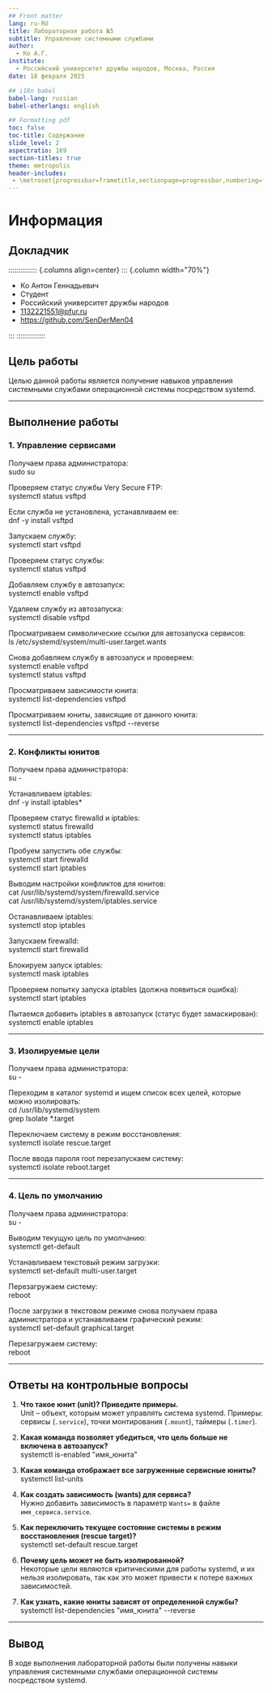 ```yaml
---
## Front matter
lang: ru-RU
title: Лабораторная работа №5
subtitle: Управление системными службами
author:
  - Ко А.Г.
institute:
  - Российский университет дружбы народов, Москва, Россия
date: 18 февраля 2025

## i18n babel
babel-lang: russian
babel-otherlangs: english

## Formatting pdf
toc: false
toc-title: Содержание
slide_level: 2
aspectratio: 169
section-titles: true
theme: metropolis
header-includes:
 - \metroset{progressbar=frametitle,sectionpage=progressbar,numbering=fraction}
---
```


# Информация

## Докладчик

:::::::::::::: {.columns align=center}
::: {.column width="70%"}

  * Ко Антон Геннадьевич
  * Студент
  * Российский университет дружбы народов
  * [1132221551@pfur.ru](mailto:1132221551@pfur.ru)
  * <https://github.com/SenDerMen04>

:::
::::::::::::::

## **Цель работы**  

Целью данной работы является получение навыков управления системными службами операционной системы посредством systemd.

---

## **Выполнение работы**  

### **1. Управление сервисами**  
Получаем права администратора:  
sudo su  

Проверяем статус службы Very Secure FTP:  
systemctl status vsftpd  

Если служба не установлена, устанавливаем ее:  
dnf -y install vsftpd  

Запускаем службу:  
systemctl start vsftpd  

Проверяем статус службы:  
systemctl status vsftpd  

Добавляем службу в автозапуск:  
systemctl enable vsftpd  

Удаляем службу из автозапуска:  
systemctl disable vsftpd  

Просматриваем символические ссылки для автозапуска сервисов:  
ls /etc/systemd/system/multi-user.target.wants  

Снова добавляем службу в автозапуск и проверяем:  
systemctl enable vsftpd  
systemctl status vsftpd  

Просматриваем зависимости юнита:  
systemctl list-dependencies vsftpd  

Просматриваем юниты, зависящие от данного юнита:  
systemctl list-dependencies vsftpd --reverse  

---

### **2. Конфликты юнитов**  
Получаем права администратора:  
su -  

Устанавливаем iptables:  
dnf -y install iptables\*  

Проверяем статус firewalld и iptables:  
systemctl status firewalld  
systemctl status iptables  

Пробуем запустить обе службы:  
systemctl start firewalld  
systemctl start iptables  

Выводим настройки конфликтов для юнитов:  
cat /usr/lib/systemd/system/firewalld.service  
cat /usr/lib/systemd/system/iptables.service  

Останавливаем iptables:  
systemctl stop iptables  

Запускаем firewalld:  
systemctl start firewalld  

Блокируем запуск iptables:  
systemctl mask iptables  

Проверяем попытку запуска iptables (должна появиться ошибка):  
systemctl start iptables  

Пытаемся добавить iptables в автозапуск (статус будет замаскирован):  
systemctl enable iptables  

---

### **3. Изолируемые цели**  
Получаем права администратора:  
su -  

Переходим в каталог systemd и ищем список всех целей, которые можно изолировать:  
cd /usr/lib/systemd/system  
grep Isolate *.target  

Переключаем систему в режим восстановления:  
systemctl isolate rescue.target  

После ввода пароля root перезапускаем систему:  
systemctl isolate reboot.target  

---

### **4. Цель по умолчанию**  
Получаем права администратора:  
su -  

Выводим текущую цель по умолчанию:  
systemctl get-default  

Устанавливаем текстовый режим загрузки:  
systemctl set-default multi-user.target  

Перезагружаем систему:  
reboot  

После загрузки в текстовом режиме снова получаем права администратора и устанавливаем графический режим:  
systemctl set-default graphical.target  

Перезагружаем систему:  
reboot  

---

## **Ответы на контрольные вопросы**  

1. **Что такое юнит (unit)? Приведите примеры.**  
   Unit – объект, которым может управлять система systemd. Примеры: сервисы (`.service`), точки монтирования (`.mount`), таймеры (`.timer`).  

2. **Какая команда позволяет убедиться, что цель больше не включена в автозапуск?**  
   systemctl is-enabled "имя_юнита"  

3. **Какая команда отображает все загруженные сервисные юниты?**  
   systemctl list-units  

4. **Как создать зависимость (wants) для сервиса?**  
   Нужно добавить зависимость в параметр `Wants=` в файле `имя_сервиса.service`.  

5. **Как переключить текущее состояние системы в режим восстановления (rescue target)?**  
   systemctl set-default rescue.target  

6. **Почему цель может не быть изолированной?**  
   Некоторые цели являются критическими для работы systemd, и их нельзя изолировать, так как это может привести к потере важных зависимостей.  

7. **Как узнать, какие юниты зависят от определенной службы?**  
   systemctl list-dependencies "имя_юнита" --reverse  

---

## **Вывод**  

В ходе выполнения лабораторной работы были получены навыки управления системными службами операционной системы посредством systemd.

